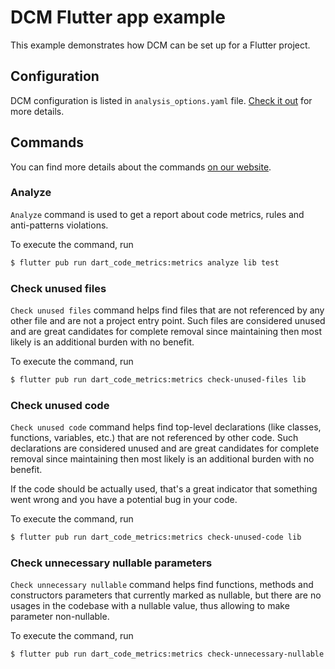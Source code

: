 # DCM Flutter app example

This example demonstrates how DCM can be set up for a Flutter project.

## Configuration

DCM configuration is listed in `analysis_options.yaml` file. [Check it out](analysis_options.yaml) for more details.

## Commands

You can find more details about the commands [on our website](https://dcm.dev/docs/individuals/cli/).

### Analyze

`Analyze` command is used to get a report about code metrics, rules and anti-patterns violations.

To execute the command, run

```sh
$ flutter pub run dart_code_metrics:metrics analyze lib test
```

### Check unused files

`Check unused files` command helps find files that are not referenced by any other file and are not a project entry point.
Such files are considered unused and are great candidates for complete removal since maintaining then most likely is an additional burden with no benefit.

To execute the command, run

```sh
$ flutter pub run dart_code_metrics:metrics check-unused-files lib
```

### Check unused code

`Check unused code` command helps find top-level declarations (like classes, functions, variables, etc.) that are not referenced by other code.
Such declarations are considered unused and are great candidates for complete removal since maintaining then most likely is an additional burden with no benefit.

If the code should be actually used, that's a great indicator that something went wrong and you have a potential bug in your code.

To execute the command, run

```sh
$ flutter pub run dart_code_metrics:metrics check-unused-code lib
```

### Check unnecessary nullable parameters

`Check unnecessary nullable` command helps find functions, methods and constructors parameters that currently marked as nullable, but there are no usages in the codebase with a nullable value, thus allowing to make parameter non-nullable.

To execute the command, run

```sh
$ flutter pub run dart_code_metrics:metrics check-unnecessary-nullable lib
```
